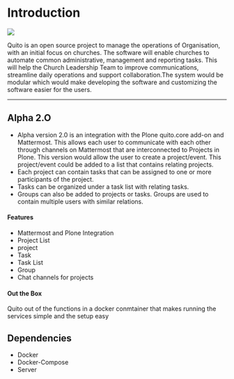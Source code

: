 Introduction
============

![](https://user-images.githubusercontent.com/9387134/61511916-dfca4900-a9bd-11e9-864c-285a92e39251.png)

Quito is an open source project to manage the operations of Organisation, with an initial focus on churches. The software will enable churches to automate common administrative, management and reporting tasks. This will help the Church Leadership Team to improve communications, streamline daily operations and support collaboration.The system would be modular which would make developing the software and customizing the software easier for the users.

-------------


Alpha 2.O
---------

- Alpha version 2.0 is an integration with the Plone quito.core add-on and Mattermost. This allows each user to communicate with each other through channels on Mattermost that are interconnected to Projects in Plone.
This version would allow the user to create a project/event. This project/event could be added to a list that contains relating projects. 
- Each project can contain tasks that can be assigned to one or more participants of the project. 
- Tasks can be organized under a task list with relating tasks.
- Groups can also be added to projects or tasks. Groups are used to contain multiple users with similar relations.

#### Features
- Mattermost and Plone Integration
- Project List
- project
- Task 
- Task List
- Group
- Chat channels for projects

#### Out the Box

Quito out of the functions in a docker conmtainer that makes running the services simple and the setup easy

Dependencies
----------------------
- Docker
- Docker-Compose
- Server